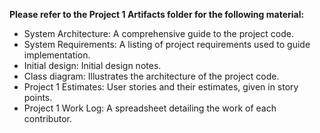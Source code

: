 **Please refer to the Project 1 Artifacts folder for the following material:**  
- System Architecture: A comprehensive guide to the project code.
- System Requirements: A listing of project requirements used to guide implementation.
- Initial design: Initial design notes.
- Class diagram: Illustrates the architecture of the project code.
- Project 1 Estimates: User stories and their estimates, given in story points.
- Project 1 Work Log: A spreadsheet detailing the work of each contributor.
